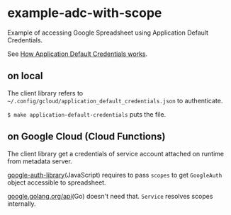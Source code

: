 example-adc-with-scope
===

Example of accessing Google Spreadsheet using Application Default Credentials.

See [How Application Default Credentials works](https://cloud.google.com/docs/authentication/application-default-credentials?hl=en).


## on local

The client library refers to `~/.config/gcloud/application_default_credentials.json` to authenticate.

`$ make application-default-credentials` puts the file.


## on Google Cloud (Cloud Functions)

The client library get a credentials of service account attached on runtime from metadata server.

[google-auth-library](https://www.npmjs.com/package/google-auth-library)(JavaScript) requires to pass `scopes` to get `GoogleAuth` object accessible to spreadsheet.

[google.golang.org/api](https://pkg.go.dev/google.golang.org/api)(Go) doesn't need that. `Service` resolves scopes internally.
